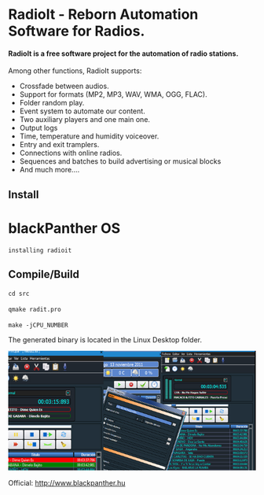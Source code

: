 RadioIt - Reborn Automation Software for Radios.
===============================================

#### RadioIt is a free software project for the automation of radio stations.

Among other functions, RadioIt supports:

- Crossfade between audios.
- Support for formats (MP2, MP3, WAV, WMA, OGG, FLAC).
- Folder random play.
- Event system to automate our content.
- Two auxiliary players and one main one.
- Output logs
- Time, temperature and humidity voiceover.
- Entry and exit tramplers.
- Connections with online radios.
- Sequences and batches to build advertising or musical blocks
- And much more....

## Install

blackPanther OS
================

    installing radioit

## Compile/Build

    cd src

    qmake radit.pro

    make -jCPU_NUMBER

The generated binary is located in the Linux Desktop folder.

![RadioIt-2](https://raw.githubusercontent.com/blackPantherOS/radioit/master/screenshots/radit-footer.jpg "RadioIt-2")

Official: http://www.blackpanther.hu



